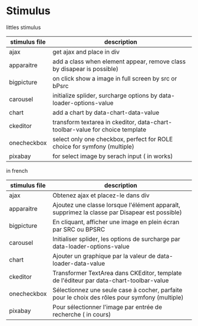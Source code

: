 # Stimulus 

littles stimulus

| stimulus file | description                                                                  |
| ------------- | ---------------------------------------------------------------------------- |
| ajax          | get ajax and place in div                                                    |
| apparaitre    | add a class when element appear, remove class by disapear is possible)       |
| bigpicture    | on click show a image in full screen by src or bPsrc                         |
| carousel      | initialize splider, surcharge options by data-loader-options-value           |
| chart         | add a chart by data-chart-data-value                                         |
| ckeditor      | transform textarea in ckeditor, data-chart-toolbar-value for choice template |
| onecheckbox   | select only one checkbox, perfect for ROLE choice for symfony (multiple)     |
| pixabay       | for select image by serach input ( in works)                                 |

in french


| stimulus file | description                                                                                    |
| ------------- | ---------------------------------------------------------------------------------------------- |
| ajax          | Obtenez ajax et placez-le dans div                                                             |
| apparaitre    | Ajoutez une classe lorsque l'élément apparaît, supprimez la classe par Disapear est possible)  |
| bigpicture    | En cliquant, afficher une image en plein écran par SRC ou BPSRC                                |
| carousel      | Initialiser splider, les options de surcharge par data-loader-options-value                    |
| chart         | Ajouter un graphique par la valeur de data-loader-data-value                                   |
| ckeditor      | Transformer TextArea dans CKEditor, template de l'éditeur par data-chart-toolbar-value         |
| onecheckbox   | Sélectionnez une seule case à cocher, parfaite pour le choix des rôles pour symfony (multiple) |
| pixabay       | Pour sélectionner l'image par entrée de recherche ( in cours)                                  |
